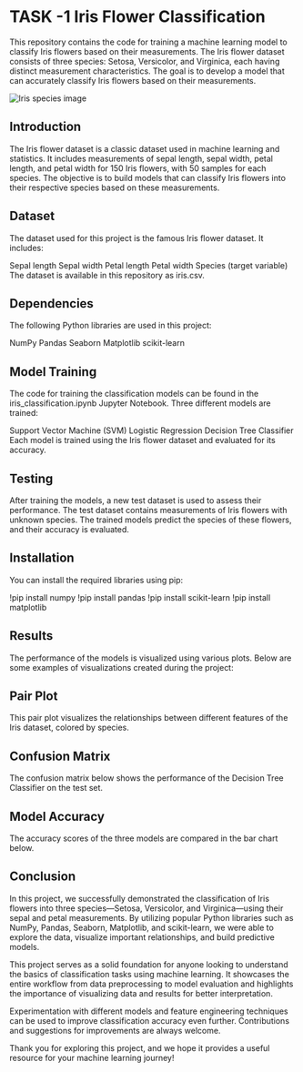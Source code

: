 # TASK -1 Iris Flower Classification
This repository contains the code for training a machine learning model to classify Iris flowers based on their measurements. The Iris flower dataset consists of three species: Setosa, Versicolor, and Virginica, each having distinct measurement characteristics. The goal is to develop a model that can accurately classify Iris flowers based on their measurements.

![Iris species image](https://github.com/AnishaBeera/OIBSIP-Oasis-Infobyte-task1/assets/171479100/4c521e1d-1a21-460b-a216-a602eef926bc)

## Introduction
The Iris flower dataset is a classic dataset used in machine learning and statistics. It includes measurements of sepal length, sepal width, petal length, and petal width for 150 Iris flowers, with 50 samples for each species. The objective is to build models that can classify Iris flowers into their respective species based on these measurements.

## Dataset
The dataset used for this project is the famous Iris flower dataset. It includes:

Sepal length
Sepal width
Petal length
Petal width
Species (target variable)
The dataset is available in this repository as iris.csv.

## Dependencies
The following Python libraries are used in this project:

NumPy
Pandas
Seaborn
Matplotlib
scikit-learn

## Model Training
The code for training the classification models can be found in the iris_classification.ipynb Jupyter Notebook. Three different models are trained:

Support Vector Machine (SVM)
Logistic Regression
Decision Tree Classifier
Each model is trained using the Iris flower dataset and evaluated for its accuracy.

## Testing
After training the models, a new test dataset is used to assess their performance. The test dataset contains measurements of Iris flowers with unknown species. The trained models predict the species of these flowers, and their accuracy is evaluated.

## Installation
You can install the required libraries using pip:

!pip install numpy
!pip install pandas
!pip install scikit-learn
!pip install matplotlib

## Results
The performance of the models is visualized using various plots. Below are some examples of visualizations created during the project:

## Pair Plot
This pair plot visualizes the relationships between different features of the Iris dataset, colored by species.


## Confusion Matrix
The confusion matrix below shows the performance of the Decision Tree Classifier on the test set.


## Model Accuracy
The accuracy scores of the three models are compared in the bar chart below.

## Conclusion
In this project, we successfully demonstrated the classification of Iris flowers into three species—Setosa, Versicolor, and Virginica—using their sepal and petal measurements. By utilizing popular Python libraries such as NumPy, Pandas, Seaborn, Matplotlib, and scikit-learn, we were able to explore the data, visualize important relationships, and build predictive models.

This project serves as a solid foundation for anyone looking to understand the basics of classification tasks using machine learning. It showcases the entire workflow from data preprocessing to model evaluation and highlights the importance of visualizing data and results for better interpretation.

Experimentation with different models and feature engineering techniques can be used to improve classification accuracy even further. Contributions and suggestions for improvements are always welcome.

Thank you for exploring this project, and we hope it provides a useful resource for your machine learning journey!
